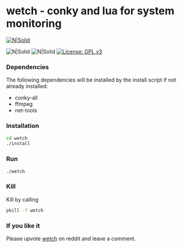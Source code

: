 # wetch - conky and lua for system monitoring
[![N|Solid](https://i.imgur.com/SVr2HuS.png)](https://i.imgur.com/SVr2HuS.png)

![N|Solid](https://img.shields.io/badge/Debian-Tested-green.svg?longCache=true&style=popout-square) ![N|Solid](https://img.shields.io/badge/Ubuntu-Tested-green.svg?longCache=true&style=popout-square) [![License: GPL v3](https://img.shields.io/badge/License-GPLv3-blue.svg)](https://www.gnu.org/licenses/gpl-3.0)

### Dependencies
The following dependencies will be installed by the install script if not already installed:
- conky-all
- ffmpeg
- net-tools

### Installation
```sh
cd wetch
./install

```

### Run
```sh
./wetch
```

### Kill
Kill by calling
```sh
pkill -f wetch
```

### If you like it
Please upvote [wetch](https://www.reddit.com/r/Conkyporn/comments/pnmlh4/wetch/?utm_source=share&utm_medium=web2x&context=3) on reddit and leave a comment.
